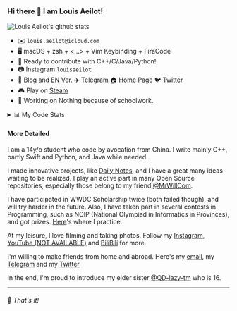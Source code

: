 ### Hi there 👋 I am Louis Aeilot!

![Louis Aeilot's github stats](https://github-readme-stats.vercel.app/api?username=aeilot&theme=buefy&count_private=true&show_icons=true)

* ✉️ `louis.aeilot@icloud.com`
* 🖥 macOS + zsh + <...> + Vim Keybinding + FiraCode
* 🔨 Ready to contribute with C++/C/Java/Python!
* 📷 Instagram `louisaeilot`
* 📝 [Blog](https://blog.aeilot.top) and [EN Ver.](https://en.blog.aeilot.top) ✈️ [Telegram](https://t.me/aeilotd) 🏠 [Home Page](https://www.aeilot.top) 🐦 [Twitter](https://twitter.com/aeilot)
* 🎮 Play on [Steam](https://steamcommunity.com/id/aeilot/)
* 🔨 Working on Nothing because of schoolwork.

<details>
<summary>📊 My Code Stats</summary>

<!--START_SECTION:waka-->
**I'm an Early 🐤** 

```text
🌞 Morning    49 commits     ████░░░░░░░░░░░░░░░░░░░░░   17.07% 
🌆 Daytime    110 commits    █████████░░░░░░░░░░░░░░░░   38.33% 
🌃 Evening    128 commits    ███████████░░░░░░░░░░░░░░   44.6% 
🌙 Night      0 commits      ░░░░░░░░░░░░░░░░░░░░░░░░░   0.0%

```
📅 **I'm Most Productive on Saturday** 

```text
Monday       22 commits     ██░░░░░░░░░░░░░░░░░░░░░░░   7.67% 
Tuesday      31 commits     ██░░░░░░░░░░░░░░░░░░░░░░░   10.8% 
Wednesday    29 commits     ██░░░░░░░░░░░░░░░░░░░░░░░   10.1% 
Thursday     35 commits     ███░░░░░░░░░░░░░░░░░░░░░░   12.2% 
Friday       51 commits     ████░░░░░░░░░░░░░░░░░░░░░   17.77% 
Saturday     69 commits     ██████░░░░░░░░░░░░░░░░░░░   24.04% 
Sunday       50 commits     ████░░░░░░░░░░░░░░░░░░░░░   17.42%

```


📊 **This Week I Spent My Time On** 

```text
⌚︎ Time Zone: Asia/Shanghai

💬 Programming Languages: 
Markdown                 0 secs              ░░░░░░░░░░░░░░░░░░░░░░░░░   0%

🔥 Editors: 
VS Code                  0 secs              ░░░░░░░░░░░░░░░░░░░░░░░░░   0%

💻 Operating System: 
Mac                      0 secs              ░░░░░░░░░░░░░░░░░░░░░░░░░   0%

```

**I Mostly Code in Swift** 

```text
Swift                    7 repos             ████████░░░░░░░░░░░░░░░░░   31.82% 
HTML                     4 repos             ████░░░░░░░░░░░░░░░░░░░░░   18.18% 
Java                     2 repos             ██░░░░░░░░░░░░░░░░░░░░░░░   9.09% 
C                        1 repo              █░░░░░░░░░░░░░░░░░░░░░░░░   4.55% 
Kotlin                   1 repo              █░░░░░░░░░░░░░░░░░░░░░░░░   4.55%

```


**Timeline**

![Chart not found](https://raw.githubusercontent.com/aeilot/aeilot/master/charts/bar_graph.png) 


 Last Updated on 18/11/2021
<!--END_SECTION:waka-->
 
 </details>

#### More Detailed
  
I am a 14y/o student who code by avocation from China. I write mainly C++, partly Swift and Python, and Java while needed.

I made innovative projects, like [Daily Notes](https://github.com/aeilot/DailyNotes), and I have a great many ideas waiting to be realized. I play an active part in many Open Source repositories, especially those belong to my friend [@MrWillCom](https://github.com/MrWillCom).

I have participated in WWDC Scholarship twice (both failed though), and will try harder in the future. Also, I have taken part in several contests in Programming, such as NOIP (National Olympiad in Informatics in Provinces), and got prizes. [Here](https://github.com/aeilot/ProblemSet)'s where I practice.

At my leisure, I love filming and taking photos. Follow my [Instagram](https://www.instagram.com/louisaeilot/), [YouTube (NOT AVAILABLE)](#notavailable) and [BiliBili](https://space.bilibili.com/378981479) for more.

I'm willing to make friends from home and abroad. Here's my [email](mailto:louis.aeilot@icloud.com), my [Telegram](https://t.me/aeilotd) and my [Twitter](https://twitter.com/aeilot)

In the end, I'm proud to introduce my elder sister [@QD-lazy-tm](https://github.com/QD-lazy-tm) who is 16.

---

###### 🌟 That's it!
